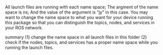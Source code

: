 All launch files are running with each name space;
The argment of the name space is ns; And the value of the argument is "jy" in this case.
You may want to change the name space to what you want for your device running this package so that you can distinguish the topics, nodes, and services in your ROS network.

summary
  (1) change the name space in all launch files in this folder
  (2) check if the nodes, topics, and services has a proper name space while you running the launch files.
